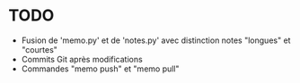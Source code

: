 # TODO

- Fusion de 'memo.py' et de 'notes.py' avec distinction notes "longues" et "courtes"
- Commits Git après modifications
- Commandes "memo push" et "memo pull"
 
